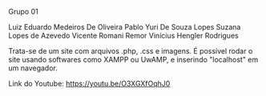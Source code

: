 Grupo 01

Luiz Eduardo Medeiros De Oliveira
Pablo Yuri De Souza Lopes
Suzana Lopes de Azevedo
Vicente Romani Remor
Vinícius Hengler Rodrigues


Trata-se de um site com arquivos .php, .css e imagens.
É possível rodar o site usando softwares como XAMPP ou UwAMP, e inserindo "localhost" em um navegador.

Link do Youtube:
https://youtu.be/O3XGXfOqhJ0
